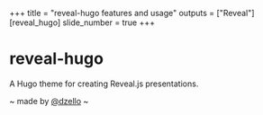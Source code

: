 +++
title = "reveal-hugo features and usage"
outputs = ["Reveal"]
[reveal_hugo]
slide_number = true
+++

# reveal-hugo

A Hugo theme for creating Reveal.js presentations.

~ made by [@dzello](https://dzello.com/) ~